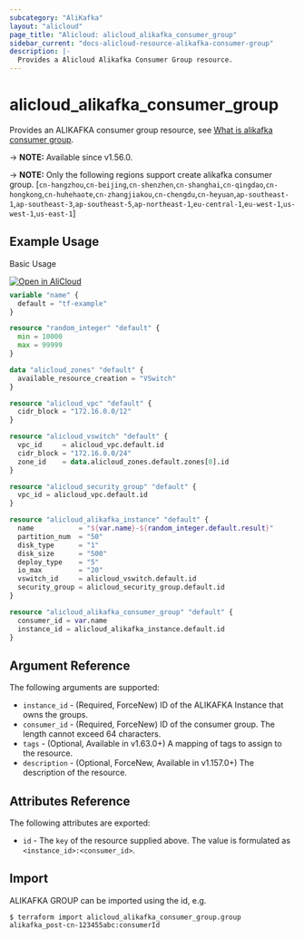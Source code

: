```yaml
---
subcategory: "AliKafka"
layout: "alicloud"
page_title: "Alicloud: alicloud_alikafka_consumer_group"
sidebar_current: "docs-alicloud-resource-alikafka-consumer-group"
description: |-
  Provides a Alicloud Alikafka Consumer Group resource.
---
```


# alicloud_alikafka_consumer_group

Provides an ALIKAFKA consumer group resource, see [What is alikafka consumer group](https://www.alibabacloud.com/help/en/message-queue-for-apache-kafka/latest/api-alikafka-2019-09-16-createconsumergroup).

-> **NOTE:** Available since v1.56.0.

-> **NOTE:**  Only the following regions support create alikafka consumer group.
[`cn-hangzhou`,`cn-beijing`,`cn-shenzhen`,`cn-shanghai`,`cn-qingdao`,`cn-hongkong`,`cn-huhehaote`,`cn-zhangjiakou`,`cn-chengdu`,`cn-heyuan`,`ap-southeast-1`,`ap-southeast-3`,`ap-southeast-5`,`ap-northeast-1`,`eu-central-1`,`eu-west-1`,`us-west-1`,`us-east-1`]

## Example Usage

Basic Usage

<div style="display: block;margin-bottom: 40px;"><div class="oics-button" style="float: right;position: absolute;margin-bottom: 10px;">
  <a href="https://api.aliyun.com/terraform?resource=alicloud_alikafka_consumer_group&exampleId=e0c01fec-c5b8-1e8d-7fd6-c01a9798ede2dfa2cf90&activeTab=example&spm=docs.r.alikafka_consumer_group.0.e0c01fecc5&intl_lang=EN_US" target="_blank">
    <img alt="Open in AliCloud" src="https://img.alicdn.com/imgextra/i1/O1CN01hjjqXv1uYUlY56FyX_!!6000000006049-55-tps-254-36.svg" style="max-height: 44px; max-width: 100%;">
  </a>
</div></div>

```terraform
variable "name" {
  default = "tf-example"
}

resource "random_integer" "default" {
  min = 10000
  max = 99999
}

data "alicloud_zones" "default" {
  available_resource_creation = "VSwitch"
}

resource "alicloud_vpc" "default" {
  cidr_block = "172.16.0.0/12"
}

resource "alicloud_vswitch" "default" {
  vpc_id     = alicloud_vpc.default.id
  cidr_block = "172.16.0.0/24"
  zone_id    = data.alicloud_zones.default.zones[0].id
}

resource "alicloud_security_group" "default" {
  vpc_id = alicloud_vpc.default.id
}

resource "alicloud_alikafka_instance" "default" {
  name           = "${var.name}-${random_integer.default.result}"
  partition_num  = "50"
  disk_type      = "1"
  disk_size      = "500"
  deploy_type    = "5"
  io_max         = "20"
  vswitch_id     = alicloud_vswitch.default.id
  security_group = alicloud_security_group.default.id
}

resource "alicloud_alikafka_consumer_group" "default" {
  consumer_id = var.name
  instance_id = alicloud_alikafka_instance.default.id
}
```

## Argument Reference

The following arguments are supported:

* `instance_id` - (Required, ForceNew) ID of the ALIKAFKA Instance that owns the groups.
* `consumer_id` - (Required, ForceNew) ID of the consumer group. The length cannot exceed 64 characters.
* `tags` - (Optional, Available in v1.63.0+) A mapping of tags to assign to the resource.
* `description` - (Optional, ForceNew, Available in v1.157.0+) The description of the resource.

## Attributes Reference

The following attributes are exported:

* `id` - The `key` of the resource supplied above. The value is formulated as `<instance_id>:<consumer_id>`.

## Import

ALIKAFKA GROUP can be imported using the id, e.g.

```shell
$ terraform import alicloud_alikafka_consumer_group.group alikafka_post-cn-123455abc:consumerId
```
